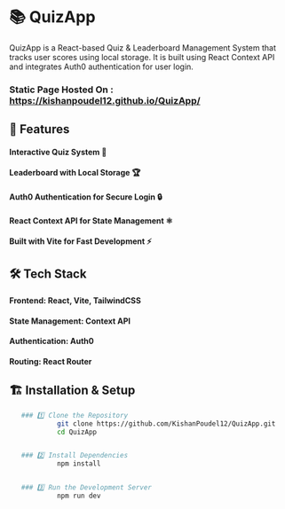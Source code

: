 # 📚 QuizApp

QuizApp is a React-based Quiz & Leaderboard Management System that tracks user scores using local storage. It is built using React Context API and integrates Auth0 authentication for user login.

### Static Page Hosted On :   https://kishanpoudel12.github.io/QuizApp/ 
## 🚀 Features

#### Interactive Quiz System 📖

####  Leaderboard with Local Storage 🏆

#### Auth0 Authentication for Secure Login 🔒

####  React Context API for State Management ⚛️

####  Built with Vite for Fast Development ⚡

## 🛠️ Tech Stack

#### Frontend: React, Vite, TailwindCSS

#### State Management: Context API

#### Authentication: Auth0

#### Routing: React Router

## 🏗️ Installation & Setup

```sh
   ### 1️⃣ Clone the Repository
            git clone https://github.com/KishanPoudel12/QuizApp.git
            cd QuizApp


   ### 2️⃣ Install Dependencies
            npm install


   ### 3️⃣ Run the Development Server
            npm run dev

```
